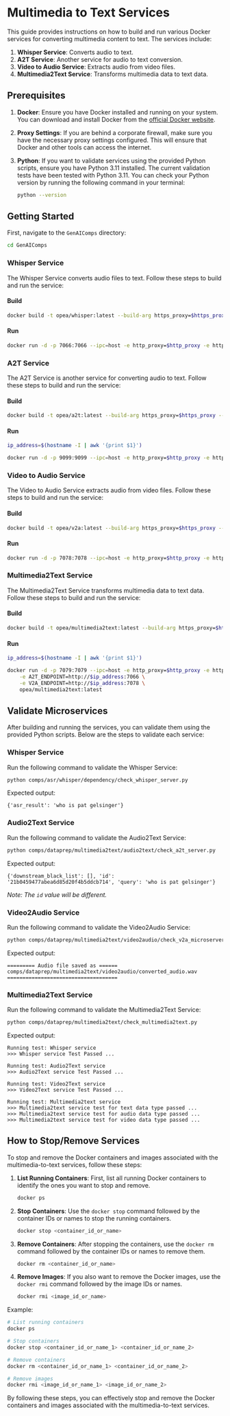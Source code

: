 # Multimedia to Text Services

This guide provides instructions on how to build and run various Docker services for converting multimedia content to text. The services include:

1. **Whisper Service**: Converts audio to text.
2. **A2T Service**: Another service for audio to text conversion.
3. **Video to Audio Service**: Extracts audio from video files.
4. **Multimedia2Text Service**: Transforms multimedia data to text data.


## Prerequisites

1. **Docker**: Ensure you have Docker installed and running on your system. You can download and install Docker from the [official Docker website](https://www.docker.com/get-started).

2. **Proxy Settings**: If you are behind a corporate firewall, make sure you have the necessary proxy settings configured. This will ensure that Docker and other tools can access the internet.

3. **Python**: If you want to validate services using the provided Python scripts, ensure you have Python 3.11 installed. The current validation tests have been tested with Python 3.11. You can check your Python version by running the following command in your terminal:
   ```bash
   python --version
   ```

## Getting Started

First, navigate to the `GenAIComps` directory:

```bash
cd GenAIComps
```

### Whisper Service

The Whisper Service converts audio files to text. Follow these steps to build and run the service:

#### Build

```bash
docker build -t opea/whisper:latest --build-arg https_proxy=$https_proxy --build-arg http_proxy=$http_proxy -f comps/asr/whisper/dependency/Dockerfile .
```

#### Run

```bash
docker run -d -p 7066:7066 --ipc=host -e http_proxy=$http_proxy -e https_proxy=$https_proxy opea/whisper:latest
```

### A2T Service

The A2T Service is another service for converting audio to text. Follow these steps to build and run the service:

#### Build

```bash
docker build -t opea/a2t:latest --build-arg https_proxy=$https_proxy --build-arg http_proxy=$http_proxy -f comps/dataprep/multimedia2text/audio2text/Dockerfile .
```

#### Run

```bash
ip_address=$(hostname -I | awk '{print $1}')

docker run -d -p 9099:9099 --ipc=host -e http_proxy=$http_proxy -e https_proxy=$https_proxy -e A2T_ENDPOINT=http://$ip_address:7066 opea/a2t:latest
```

### Video to Audio Service

The Video to Audio Service extracts audio from video files. Follow these steps to build and run the service:

#### Build

```bash
docker build -t opea/v2a:latest --build-arg https_proxy=$https_proxy --build-arg http_proxy=$http_proxy -f comps/dataprep/multimedia2text/video2audio/Dockerfile .
```

#### Run

```bash
docker run -d -p 7078:7078 --ipc=host -e http_proxy=$http_proxy -e https_proxy=$https_proxy opea/v2a:latest
```

### Multimedia2Text Service

The Multimedia2Text Service transforms multimedia data to text data. Follow these steps to build and run the service:

#### Build

```bash
docker build -t opea/multimedia2text:latest --build-arg https_proxy=$https_proxy --build-arg http_proxy=$http_proxy -f comps/dataprep/multimedia2text/Dockerfile .
```

#### Run

```bash
ip_address=$(hostname -I | awk '{print $1}')

docker run -d -p 7079:7079 --ipc=host -e http_proxy=$http_proxy -e https_proxy=$https_proxy \
    -e A2T_ENDPOINT=http://$ip_address:7066 \
    -e V2A_ENDPOINT=http://$ip_address:7078 \
    opea/multimedia2text:latest
```

## Validate Microservices

After building and running the services, you can validate them using the provided Python scripts. Below are the steps to validate each service:

### Whisper Service

Run the following command to validate the Whisper Service:

```bash
python comps/asr/whisper/dependency/check_whisper_server.py 
```

Expected output:

```
{'asr_result': 'who is pat gelsinger'}
```

### Audio2Text Service

Run the following command to validate the Audio2Text Service:

```bash
python comps/dataprep/multimedia2text/audio2text/check_a2t_server.py
```

Expected output:

```
{'downstream_black_list': [], 'id': '21b0459477abea6d85d20f4b5ddcb714', 'query': 'who is pat gelsinger'}
```

*Note: The `id` value will be different.*

### Video2Audio Service

Run the following command to validate the Video2Audio Service:

```bash
python comps/dataprep/multimedia2text/video2audio/check_v2a_microserver.py
```

Expected output:

```
========= Audio file saved as ======
comps/dataprep/multimedia2text/video2audio/converted_audio.wav
====================================
```

### Multimedia2Text Service

Run the following command to validate the Multimedia2Text Service:

```bash
python comps/dataprep/multimedia2text/check_multimedia2text.py 
```

Expected output:

```
Running test: Whisper service
>>> Whisper service Test Passed ... 

Running test: Audio2Text service
>>> Audio2Text service Test Passed ... 

Running test: Video2Text service
>>> Video2Text service Test Passed ... 

Running test: Multimedia2text service
>>> Multimedia2text service test for text data type passed ... 
>>> Multimedia2text service test for audio data type passed ... 
>>> Multimedia2text service test for video data type passed ... 
```

## How to Stop/Remove Services

To stop and remove the Docker containers and images associated with the multimedia-to-text services, follow these steps:

1. **List Running Containers**: First, list all running Docker containers to identify the ones you want to stop and remove.

   ```bash
   docker ps
   ```

2. **Stop Containers**: Use the `docker stop` command followed by the container IDs or names to stop the running containers.

   ```bash
   docker stop <container_id_or_name>
   ```

3. **Remove Containers**: After stopping the containers, use the `docker rm` command followed by the container IDs or names to remove them.

   ```bash
   docker rm <container_id_or_name>
   ```

4. **Remove Images**: If you also want to remove the Docker images, use the `docker rmi` command followed by the image IDs or names.

   ```bash
   docker rmi <image_id_or_name>
   ```

Example:

```bash
# List running containers
docker ps

# Stop containers
docker stop <container_id_or_name_1> <container_id_or_name_2>

# Remove containers
docker rm <container_id_or_name_1> <container_id_or_name_2>

# Remove images
docker rmi <image_id_or_name_1> <image_id_or_name_2>
```

By following these steps, you can effectively stop and remove the Docker containers and images associated with the multimedia-to-text services.

